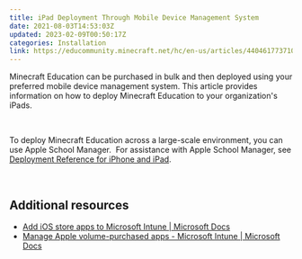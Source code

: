 ```yaml
---
title: iPad Deployment Through Mobile Device Management System
date: 2021-08-03T14:53:03Z
updated: 2023-02-09T00:50:17Z
categories: Installation
link: https://educommunity.minecraft.net/hc/en-us/articles/4404617737108-iPad-Deployment-Through-Mobile-Device-Management-System
---
```


Minecraft Education can be purchased in bulk and then deployed using your preferred mobile device management system. This article provides information on how to deploy Minecraft Education to your organization's iPads.

 

To deploy Minecraft Education across a large-scale environment, you can use Apple School Manager.  For assistance with Apple School Manager, see [Deployment Reference for iPhone and iPad](https://support.apple.com/guide/deployment-reference-ios/welcome/web).

 

## Additional resources

- [Add iOS store apps to Microsoft Intune \| Microsoft Docs](https://docs.microsoft.com/en-us/mem/intune/apps/store-apps-ios)
- [Manage Apple volume-purchased apps - Microsoft Intune \| Microsoft Docs](https://docs.microsoft.com/en-us/mem/intune/apps/vpp-apps-ios)
